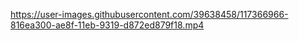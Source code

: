 

https://user-images.githubusercontent.com/39638458/117366966-816ea300-ae8f-11eb-9319-d872ed879f18.mp4

